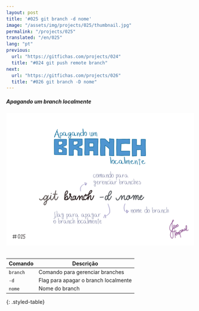 ```yaml
---
layout: post
title: '#025 git branch -d nome'
image: "/assets/img/projects/025/thumbnail.jpg"
permalink: "/projects/025"
translated: "/en/025"
lang: "pt"
previous:
  url: "https://gitfichas.com/projects/024"
  title: "#024 git push remote branch"
next:
  url: "https://gitfichas.com/projects/026"
  title: "#026 git branch -D nome"
---
```

##### Apagando um branch localmente

<img alt="Para apagar um branch localmente use git branch -d nome-do-branch" src="/assets/img/projects/025/full.jpg"><br><br>

| Comando | Descrição |
|---------|-------------|
| `branch` | Comando para gerenciar branches |
| `-d` | Flag para apagar o branch localmente |
| `nome` | Nome do branch |
{: .styled-table}
